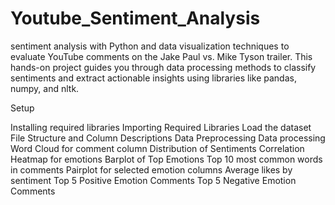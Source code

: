 # Youtube_Sentiment_Analysis
sentiment analysis with Python and data visualization techniques to evaluate YouTube comments on the Jake Paul vs. Mike Tyson trailer. This hands-on project guides you through data processing methods to classify sentiments and extract actionable insights using libraries like pandas, numpy, and nltk.

Setup

Installing required libraries
Importing Required Libraries
Load the dataset
File Structure and Column Descriptions
Data Preprocessing
Data processing
Word Cloud for comment column
Distribution of Sentiments
Correlation Heatmap for emotions
Barplot of Top Emotions
Top 10 most common words in comments
Pairplot for selected emotion columns
Average likes by sentiment
Top 5 Positive Emotion Comments
Top 5 Negative Emotion Comments
